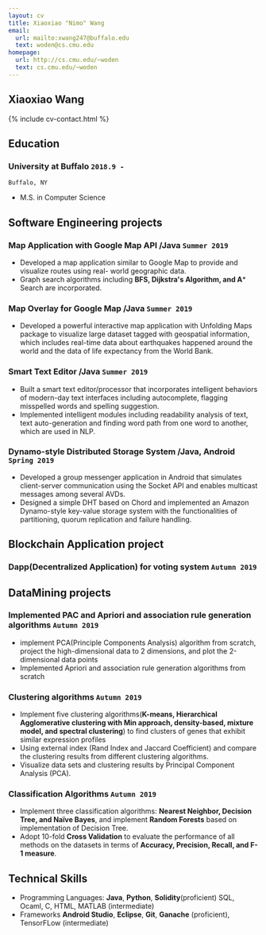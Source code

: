 ```yaml
---
layout: cv
title: Xiaoxiao "Nimo" Wang
email:
  url: mailto:xwang247@buffalo.edu
  text: woden@cs.cmu.edu
homepage:
  url: http://cs.cmu.edu/~woden
  text: cs.cmu.edu/~woden
---
```


## Xiaoxiao **Wang**

<!--
include contact information from the front matter
Supported arguments:
    - homepage: url, text
    - phone
    - email
-->

{% include cv-contact.html %}

## Education

### **University at Buffalo** `2018.9 -`

```
Buffalo, NY
```

- M.S. in Computer Science

## Software Engineering projects

### **Map Application with Google Map API /Java** `Summer 2019`
- Developed a map application similar to Google Map to provide and visualize routes using real- world geographic data.
- Graph search algorithms including **BFS, Dijkstra's Algorithm, and A*** Search are incorporated.

### **Map Overlay for Google Map /Java** `Summer 2019`
- Developed a powerful interactive map application with Unfolding Maps package to visualize large dataset tagged with geospatial information, which includes real-time data about earthquakes happened around the world and the data of life expectancy from the World Bank.

### **Smart Text Editor /Java** `Summer 2019`
- Built a smart text editor/processor that incorporates intelligent behaviors of modern-day text
interfaces including autocomplete, flagging misspelled words and spelling suggestion.
- Implemented intelligent modules including readability analysis of text, text auto-generation
and finding word path from one word to another, which are used in NLP.

### **Dynamo-style Distributed Storage System /Java, Android** `Spring 2019`
- Developed a group messenger application in Android that simulates client-server communication using the Socket API and enables multicast messages among several AVDs.
- Designed a simple DHT based on Chord and implemented an Amazon Dynamo-style key-value storage system with the functionalities of partitioning, quorum replication and failure handling.

## Blockchain Application project

### **Dapp(Decentralized Application) for voting system** `Autumn 2019`

## DataMining projects

### **Implemented PAC and Apriori and association rule generation algorithms** `Autumn 2019`
- implement PCA(Principle Components Analysis) algorithm from scratch, project the high-dimensional data to 2 dimensions, and plot the 2-dimensional data points
- Implemented Apriori and association rule generation algorithms from scratch

### **Clustering algorithms** `Autumn 2019`
- Implement five clustering algorithms(**K-means, Hierarchical Agglomerative clustering with Min approach, density-based, mixture model, and spectral clustering**) to find clusters of genes that exhibit similar expression profiles
- Using external index (Rand Index and Jaccard Coefficient) and compare the clustering results from different clustering algorithms.
- Visualize data sets and clustering results by Principal Component Analysis (PCA).

### **Classification Algorithms** `Autumn 2019`
- Implement three classification algorithms: **Nearest Neighbor, Decision Tree, and Naïve Bayes**, and implement **Random Forests** based on implementation of Decision Tree.
- Adopt 10-fold **Cross Validation** to evaluate the performance of all methods on the datasets in terms of **Accuracy, Precision, Recall, and F-1 measure**.


<!-- ## Publications

### [**Defining Visual Narratives for Mathematics Declaratively**](http://plateau-workshop.org/assets/papers-2019/9.pdf)

Max Krieger, **Wode Ni**, and Joshua Sunshine.<br>
_Evaluation and Usability of Programming Languages and Tools (PLATEAU 2019), co-located with UIST_<br>
[[PDF](http://plateau-workshop.org/assets/papers-2019/9.pdf)]
[[slides](https://www.cs.cmu.edu/~woden/assets/plateau-19-presentation.pdf)]

### [**Designing Declarative Language Tutorials: a Guided and Individualized Approach**](http://plateau-workshop.org/assets/papers-2019/2.pdf)

Anael Kuperwajs Cohen, **Wode Ni**, and Joshua Sunshine.<br>
_Evaluation and Usability of Programming Languages and Tools (PLATEAU 2019), co-located with UIST_<br>
[[PDF](http://plateau-workshop.org/assets/papers-2019/2.pdf)]
[[slides](https://www.cs.cmu.edu/~woden/assets/plateau-19-presentation.pdf)]

### [**Substance and Style: domain-specific languages for mathematical diagrams**](https://2017.splashcon.org/event/dsldi-2017-substance-and-style-domain-specific-languages-for-mathematical-diagrams)

**Wode Ni\***, Katherine Ye\*, Joshua Sunshine, Jonathan Aldrich, and Keenan Crane.<br> _Domain-Specific Language Design and Implementation (DSLDI 2017), co-located with SPLASH._ <br>
[[PDF](https://www.cs.cmu.edu/~woden/assets/dsldi.pdf)]
[[slides](https://www.cs.cmu.edu/~woden/assets/dsldi-presentation.pdf)]
[[www](http://penrose.ink)]
[[repo](https://github.com/penrose/penrose)]

### [**Whiteboard Scanning Using Super-Resolution**](http://scholar.dickinson.edu/student_honors/221/)

**Wode Ni**.<br> _Dickinson College Honors Theses. Paper 221._<br>
[[PDF](https://www.cs.cmu.edu/~woden/assets/superres.pdf)]

## Experience

### **Carnegie Mellon University, Research Experiences for Undergraduate** `2017.5 - 2017.8`

_Research Assistant_<br>
**Penrose** is a system that automatically visualizes mathematics using two domain-specific languages: **Substance** and **Style**. Co-advised by [Jonathan Aldrich](https://www.cs.cmu.edu/~./aldrich/), [Keenan Crane](https://www.cs.cmu.edu/~kmcrane/), [Joshua Sunshine](http://www.cs.cmu.edu/~jssunshi/), and [Katherine Ye](https://www.cs.cmu.edu/~kqy/), I designed and implemented the Style language, and extended the Substance language to support functions and logically quantified statements.

### **Columbia University, Computer Graphics and User Interfaces Lab** `2017.1 - 2017.5`

_Research Assistant_<br>
Worked with prof. Steven Feiner, on **Cyber Affordance Visualization in Augumented Reality** project. Developed a Microsoft Hololens application that visualizes the Columbia campus in AR environment.

### **AsiaInfo** `2015.6 - 2015.8`

_Software Engineering Intern_<br>
Worked on server-side web applications and server deployment tools.

## Advising

Max Krieger (CMU, independent research & [REUSE](https://www.cmu.edu/scs/isr/reuse/)) `CMU, 2018 - Now` <br>
Courtney Miller (New College of Florida, [REUSE](https://www.cmu.edu/scs/isr/reuse/)) `CMU, 2019` <br>
Anael Kuperwajs Cohen (Macalester College, [REUSE](https://www.cmu.edu/scs/isr/reuse/)) `CMU, 2019` <br>

## Teaching

Teaching Assistant, **Programming Languages and Translators (COMS 4115)** `Columbia, 2017 - 2018` <br>
Teaching Assistant, **Introduction to Java II (COMP 132)** `Dickinson, 2016` <br>
Peer Tutor, **Data Structures and Problem Solving (COMP 232)** `Dickinson, 2016` <br>
Computer Lab Consultant `Dickinson, 2014 - 2016` <br>

## Honors & Awards

Phi Beta Kappa `Dickinson, 2018` <br>
Excellence in Computer Science Award `Columbia, 2018` <br>
Travel Award PL Mentoring Workshop (PLMW) `SPLASH, 2018` <br>
Tau Beta Pi, Engineering Honor Society `Columbia, 2017` <br>
Computer Science Departmental Honors `Dickinson, 2016` <br>
Pi Mu Epsilon, Mathematics Honor Society `Dickinson, 2016` <br>
Upsilon Pi Epsilon, Computer Science Honor Society `Dickinson, 2016` <br>
Alpha Lambda Delta, First year Honor Society `Dickinson, 2013`<br>
John Montgomery Scholarship `Dickinson, 2013` <br>

## Service

Research Experiences for Undergraduates in Software Engineering (REUSE) Program Admission Committee `CMU, 2019` -->

<!-- ### Footer

Last updated: May 2013 -->

## Technical Skills
- Programming Languages: **Java**, **Python**, **Solidity**(proficient) SQL, Ocaml, C, HTML, MATLAB (intermediate)
- Frameworks **Android Studio**, **Eclipse**, **Git**, **Ganache** (proficient), TensorFLow (intermediate)
